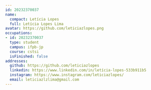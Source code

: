 ```yaml
---
id: 20232370037
name:
  compact: Letícia Lopes
  full: Letícia Lopes Lima
avatar: https://github.com/leticiazlopes.png
occupations:
- id: 20232370037
  type: student
  campus: ifpb-jp
  course: cstsi
  isFinished: false
addresses:
  github: https://github.com/leticiazlopes
  linkedin: https://www.linkedin.com/in/letícia-lopes-533b911b5
  instagram: https://www.instagram.com/leticiazlopes/
  email: leticiazlzlima@gmail.com
---
```

